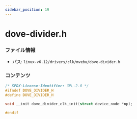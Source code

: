 ```yaml
---
sidebar_position: 19
---
```

# dove-divider.h

### ファイル情報

- パス: `linux-v6.12/drivers/clk/mvebu/dove-divider.h`

### コンテンツ

```h
/* SPDX-License-Identifier: GPL-2.0 */
#ifndef DOVE_DIVIDER_H
#define DOVE_DIVIDER_H

void __init dove_divider_clk_init(struct device_node *np);

#endif

```
